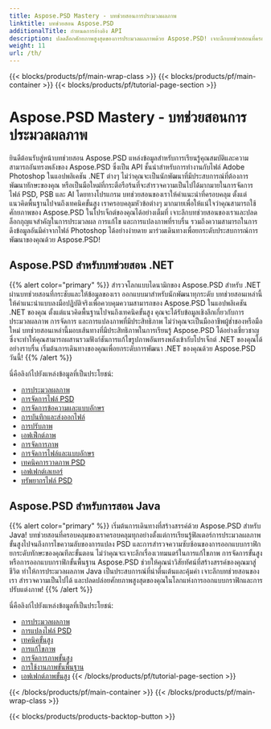 ```yaml
---
title: Aspose.PSD Mastery - บทช่วยสอนการประมวลผลภาพ
linktitle: บทช่วยสอน Aspose.PSD
additionalTitle: กำหนดการอ้างอิง API
description: ปลดล็อกศักยภาพสูงสุดของการประมวลผลภาพด้วย Aspose.PSD! เจาะลึกบทช่วยสอนที่ครอบคลุมของเราเพื่อรับข้อมูลเชิงลึกจากผู้เชี่ยวชาญและคำแนะนำแบบลงมือปฏิบัติจริง
weight: 11
url: /th/
---
```


{{< blocks/products/pf/main-wrap-class >}}
{{< blocks/products/pf/main-container >}}
{{< blocks/products/pf/tutorial-page-section >}}

# Aspose.PSD Mastery - บทช่วยสอนการประมวลผลภาพ


ยินดีต้อนรับสู่หน้าบทช่วยสอน Aspose.PSD แหล่งข้อมูลสำหรับการเรียนรู้คุณสมบัติและความสามารถอันทรงพลังของ Aspose.PSD ซึ่งเป็น API ชั้นนำสำหรับการทำงานกับไฟล์ Adobe Photoshop ในแอปพลิเคชัน .NET ต่างๆ ไม่ว่าคุณจะเป็นนักพัฒนาที่มีประสบการณ์ที่ต้องการพัฒนาทักษะของคุณ หรือเป็นมือใหม่ที่กระตือรือร้นที่จะสำรวจความเป็นไปได้มากมายในการจัดการไฟล์ PSD, PSB และ AI โดยทางโปรแกรม บทช่วยสอนของเราให้คำแนะนำที่ครอบคลุม ตั้งแต่แนวคิดพื้นฐานไปจนถึงเทคนิคขั้นสูง เราครอบคลุมหัวข้อต่างๆ มากมายเพื่อให้แน่ใจว่าคุณสามารถใช้ศักยภาพของ Aspose.PSD ในโปรเจ็กต์ของคุณได้อย่างเต็มที่ เจาะลึกบทช่วยสอนของเราและปลดล็อกกุญแจสำคัญในการประมวลผล การแก้ไข และการแปลงภาพที่ราบรื่น รวมถึงความสามารถในการดึงข้อมูลอันมีค่าจากไฟล์ Photoshop ได้อย่างง่ายดาย มาร่วมเดินทางเพื่อยกระดับประสบการณ์การพัฒนาของคุณด้วย Aspose.PSD!

## Aspose.PSD สำหรับบทช่วยสอน .NET
{{% alert color="primary" %}}
สำรวจโลกแบบไดนามิกของ Aspose.PSD สำหรับ .NET ผ่านบทช่วยสอนที่กระชับและให้ข้อมูลของเรา ออกแบบมาสำหรับนักพัฒนาทุกระดับ บทช่วยสอนเหล่านี้ให้คำแนะนำแบบลงมือปฏิบัติจริงเพื่อควบคุมความสามารถของ Aspose.PSD ในแอปพลิเคชัน .NET ของคุณ ตั้งแต่แนวคิดพื้นฐานไปจนถึงเทคนิคขั้นสูง คุณจะได้รับข้อมูลเชิงลึกเกี่ยวกับการประมวลผลภาพ การจัดการ และการแปลงภาพที่มีประสิทธิภาพ ไม่ว่าคุณจะเป็นมืออาชีพผู้ช่ำชองหรือมือใหม่ บทช่วยสอนเหล่านี้มอบเส้นทางที่มีประสิทธิภาพในการเรียนรู้ Aspose.PSD ได้อย่างเชี่ยวชาญ ซึ่งจะทำให้คุณสามารถผสานรวมฟังก์ชันการแก้ไขรูปภาพอันทรงพลังเข้ากับโปรเจ็กต์ .NET ของคุณได้อย่างราบรื่น เริ่มต้นการเดินทางของคุณเพื่อยกระดับการพัฒนา .NET ของคุณด้วย Aspose.PSD วันนี้!
{{% /alert %}}

นี่คือลิงก์ไปยังแหล่งข้อมูลที่เป็นประโยชน์:
 
- [การประมวลผลภาพ](./net/image-processing/)
- [การจัดการไฟล์ PSD](./net/psd-file-manipulation/)
- [การจัดการข้อความและแบบอักษร](./net/text-and-font-manipulation/)
- [การบันทึกและส่งออกไฟล์](./net/file-saving-and-exporting/)
- [การปรับภาพ](./net/image-adjustment/)
- [เอฟเฟ็กต์ภาพ](./net/image-effects/)
- [การจัดการภาพ](./net/image-manipulation/)
- [การจัดการไฟล์และแบบอักษร](./net/file-and-font-handling/)
- [เทคนิคการวาดภาพ PSD](./net/psd-drawing-techniques/)
- [เอฟเฟกต์เลเยอร์](./net/layer-effects/)
- [ทรัพยากรไฟล์ PSD](./net/psd-file-resources/)


## Aspose.PSD สำหรับการสอน Java
{{% alert color="primary" %}}
เริ่มต้นการเดินทางที่สร้างสรรค์ด้วย Aspose.PSD สำหรับ Java! บทช่วยสอนที่ครอบคลุมของเราครอบคลุมทุกอย่างตั้งแต่การเรียนรู้ฟิลเตอร์การประมวลผลภาพขั้นสูงไปจนถึงการไขความลับของการแปลง PSD และการสำรวจความซับซ้อนของการออกแบบกราฟิก ยกระดับทักษะของคุณทีละขั้นตอน ไม่ว่าคุณจะเจาะลึกเรื่องเวทมนตร์ในการแก้ไขภาพ การจัดการขั้นสูง หรือการออกแบบกราฟิกขั้นพื้นฐาน Aspose.PSD ช่วยให้คุณนำวิสัยทัศน์ที่สร้างสรรค์ของคุณมาสู่ชีวิต ทำให้การประมวลผลภาพ Java เป็นประสบการณ์ที่น่าตื่นเต้นและคุ้มค่า เจาะลึกบทช่วยสอนของเรา สำรวจความเป็นไปได้ และปลดปล่อยศักยภาพสูงสุดของคุณในโลกแห่งการออกแบบกราฟิกและการปรับแต่งภาพ!
{{% /alert %}}

นี่คือลิงก์ไปยังแหล่งข้อมูลที่เป็นประโยชน์:

- [การประมวลผลภาพ](./java/image-processing/)
- [การแปลงไฟล์ PSD](./java/psd-conversion/)
- [เทคนิคขั้นสูง](./java/advanced-techniques/)
- [การแก้ไขภาพ](./java/image-editing/)
- [การจัดการภาพขั้นสูง](./java/advanced-image-manipulation/)
- [การใช้งานภาพขั้นพื้นฐาน](./java/basic-image-operations/)
- [เอฟเฟกต์ภาพขั้นสูง](./java/advanced-image-effects/)
{{< /blocks/products/pf/tutorial-page-section >}}

{{< /blocks/products/pf/main-container >}}
{{< /blocks/products/pf/main-wrap-class >}}

{{< blocks/products/products-backtop-button >}}
